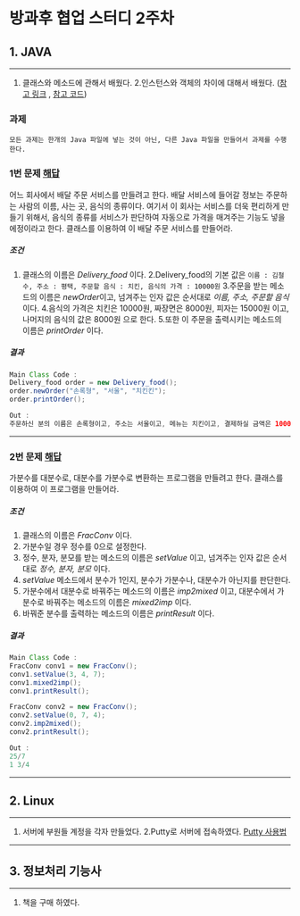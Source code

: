 방과후 협업 스터디 2주차
========================

## 1. JAVA
-------

1.	클래스와 메소드에 관해서 배웠다.
  2.인스턴스와 객체의 차이에 대해서 배웠다. ([참고 링크](http://dbnsecu.tistory.com/8) , [참고 코드](https://github.com/slg1119/Study/tree/master/week2/Java)\)

### 과제

`모든 과제는 한개의 Java 파일에 넣는 것이 아닌, 다른 Java 파일을 만들어서 과제를 수행한다.`

### 1번 문제 [해답](https://github.com/slg1119/Study/tree/master/week2/HomeWork/Q1)

어느 회사에서 배달 주문 서비스를 만들려고 한다. 배달 서비스에 들어갈 정보는 주문하는 사람의 이름, 사는 곳, 음식의 종류이다. 여기서 이 회사는 서비스를 더욱 편리하게 만들기 위해서, 음식의 종류를 서비스가 판단하여 자동으로 가격을 매겨주는 기능도 넣을 에정이라고 한다. 클래스를 이용하여 이 배달 주문 서비스를 만들어라.

##### 조건

1.	클래스의 이름은 *Delivery_food* 이다.
  2.Delivery_food의 기본 값은 `이름 : 김철수, 주소 : 평택, 주문할 음식 : 치킨, 음식의 가격 : 10000원`
  3.주문을 받는 메소드의 이름은 *newOrder*이고, 넘겨주는 인자 값은 순서대로 *이름, 주소, 주문할 음식* 이다.
  4.음식의 가격은 치킨은 10000원, 짜장면은 8000원, 피자는 15000원 이고, 나머지의 음식의 값은 8000원 으로 한다.
  5.또한 이 주문을 출력시키는 메소드의 이름은 *printOrder* 이다.

##### 결과

```java
Main Class Code :
Delivery_food order = new Delivery_food();
order.newOrder("손록형", "서울", "치킨킨");
order.printOrder();

Out :
주문하신 분의 이름은 손록형이고, 주소는 서울이고, 메뉴는 치킨이고, 결제하실 금액은 10000원 입니다.
```

---

### 2번 문제 [해답](https://github.com/slg1119/Study/tree/master/week2/HomeWork/Q2)

가분수를 대분수로, 대분수를 가분수로 변환하는 프로그램을 만들려고 한다. 클래스를 이용하여 이 프로그램을 만들어라.

##### 조건 
1. 클래스의 이름은 *FracConv* 이다. 
2. 가분수일 경우 정수를 0으로 설정한다. 
3. 정수, 분자, 분모를 받는 메소드의 이름은 *setValue* 이고, 넘겨주는 인자 값은 순서대로 *정수, 분자, 분모* 이다. 
4. *setValue* 메소드에서 분수가 1인지, 분수가 가분수나, 대분수가 아닌지를 판단한다. 
5. 가분수에서 대분수로 바꿔주는 메소드의 이름은 *imp2mixed* 이고, 대분수에서 가분수로 바꿔주는 메소드의 이름은 *mixed2imp* 이다. 
6. 바꿔준 분수를 출력하는 메소드의 이름은 *printResult* 이다.

##### 결과

```java
Main Class Code :
FracConv conv1 = new FracConv();
conv1.setValue(3, 4, 7);
conv1.mixed2imp();
conv1.printResult();

FracConv conv2 = new FracConv();
conv2.setValue(0, 7, 4);
conv2.imp2mixed();
conv2.printResult();

Out :
25/7
1 3/4
```

---

## 2. Linux
--------

1.	서버에 부원들 계정을 각자 만들었다.
  2.Putty로 서버에 접속하였다. [Putty 사용법](http://suhjin.tistory.com/37)

---

## 3. 정보처리 기능사
------------------

1.	책을 구매 하였다.
